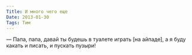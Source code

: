 ```yaml
---
Title: И много чего еще
Date: 2013-01-30
Tags: Тим
---
```


— Папа, папа, давай ты будешь в туалете играть [на айпаде], а я буду какать и писать, и пускать пузыри!